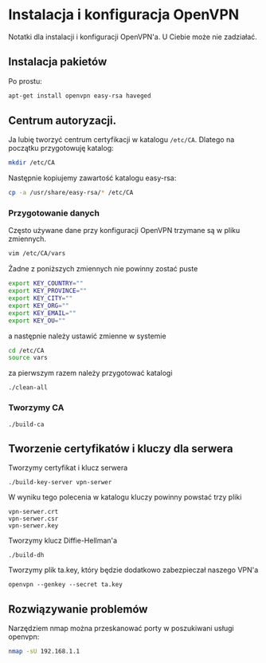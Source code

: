 # Instalacja i konfiguracja OpenVPN

Notatki dla instalacji i konfiguracji OpenVPN'a. U Ciebie może nie zadziałać.

## Instalacja pakietów

Po prostu:
```sh
apt-get install openvpn easy-rsa haveged
```

## Centrum autoryzacji.

Ja lubię tworzyć centrum certyfikacji w katalogu `/etc/CA`.
Dlatego na początku przygotowuję katalog:
```sh
mkdir /etc/CA
```
Następnie kopiujemy zawartość katalogu easy-rsa:
```sh
cp -a /usr/share/easy-rsa/* /etc/CA
```

### Przygotowanie danych

Często używane dane przy konfiguracji OpenVPN trzymane są w pliku zmiennych.

```sh
vim /etc/CA/vars
```

Żadne z poniższych zmiennych nie powinny zostać puste
```sh
export KEY_COUNTRY=""
export KEY_PROVINCE=""
export KEY_CITY=""
export KEY_ORG=""
export KEY_EMAIL=""
export KEY_OU=""
```

a następnie należy ustawić zmienne w systemie
```sh
cd /etc/CA
source vars
```
za pierwszym razem należy przygotować katalogi
```
./clean-all
```
### Tworzymy CA

```
./build-ca
```

## Tworzenie certyfikatów i kluczy dla serwera

Tworzymy certyfikat i klucz serwera
```
./build-key-server vpn-serwer
```
W wyniku tego polecenia w katalogu kluczy powinny powstać trzy pliki
```
vpn-serwer.crt
vpn-serwer.csr
vpn-serwer.key
```

Tworzymy klucz Diffie-Hellman'a
```
./build-dh
```

Tworzymy plik ta.key, który będzie dodatkowo zabezpieczał naszego VPN'a 
```
openvpn --genkey --secret ta.key
```




## Rozwiązywanie problemów

Narzędziem nmap można przeskanować porty w poszukiwani usługi openvpn:
```sh
nmap -sU 192.168.1.1 
```

